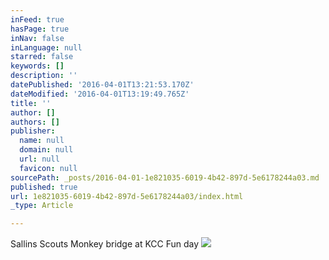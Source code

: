 ```yaml
---
inFeed: true
hasPage: true
inNav: false
inLanguage: null
starred: false
keywords: []
description: ''
datePublished: '2016-04-01T13:21:53.170Z'
dateModified: '2016-04-01T13:19:49.765Z'
title: ''
author: []
authors: []
publisher:
  name: null
  domain: null
  url: null
  favicon: null
sourcePath: _posts/2016-04-01-1e821035-6019-4b42-897d-5e6178244a03.md
published: true
url: 1e821035-6019-4b42-897d-5e6178244a03/index.html
_type: Article

---
```

Sallins Scouts Monkey bridge at KCC Fun day
![](https://the-grid-user-content.s3-us-west-2.amazonaws.com/1047563e-03df-494e-b9a0-b2c2684c12fd.png)